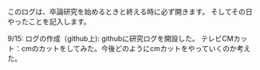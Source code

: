 このログは、卒論研究を始めるときと終える時に必ず開きます。
そしてその日やったことを記入します。

9/15:
  ログの作成（github上): githubに研究ログを開設した。
  テレビCMカット：cmのカットをしてみた。今後どのようにcmカットをやっていくのか考えた。
  
